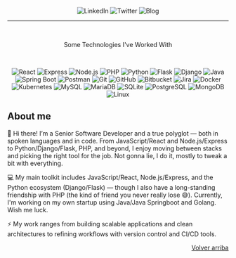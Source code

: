 <a name="readme-top"></a>
<!--
*** Thanks for checking out the Best-README-Template.
-->

<!-- Main profile page -->
<!--

<p align="center">
  <img src="" width="150" height="150" alt="Luis Díaz" style="border-radius: 50%; border: 2px solid blue;">
</p>
-->

<!-- Contact shields -->
<p align="center">
  <img src="https://img.shields.io/badge/LinkedIn-Conectar-blue?style=for-the-badge&logo=linkedin&logoColor=white" alt="LinkedIn">
  <img src="https://img.shields.io/badge/Twitter-Follow-blue?style=for-the-badge&logo=twitter&logoColor=white" alt="Twitter">
  <img src="https://img.shields.io/badge/Blog-Visitar-brightgreen?style=for-the-badge" alt="Blog">
</p>

<hr>

<br><p align="center">Some Technologies I've Worked With</p></br>

<p align="center">
  <img src="https://img.shields.io/badge/React-61DAFB?style=for-the-badge&logo=react&logoColor=black" alt="React">
  <img src="https://img.shields.io/badge/Express-000000?style=for-the-badge&logo=express&logoColor=white" alt="Express">
  <img src="https://img.shields.io/badge/Node.js-339933?style=for-the-badge&logo=node.js&logoColor=white" alt="Node.js">
  
  <img src="https://img.shields.io/badge/PHP-777BB4?style=for-the-badge&logo=php&logoColor=white" alt="PHP">
  
  <img src="https://img.shields.io/badge/Python-3776AB?style=for-the-badge&logo=python&logoColor=white" alt="Python">
  <img src="https://img.shields.io/badge/Flask-000000?style=for-the-badge&logo=flask&logoColor=white" alt="Flask">
  <img src="https://img.shields.io/badge/Django-092E20?style=for-the-badge&logo=django&logoColor=white" alt="Django">
  
  <img src="https://img.shields.io/badge/Java-007396?style=for-the-badge&logo=java&logoColor=white" alt="Java">
  <img src="https://img.shields.io/badge/Spring%20Boot-6DB33F?style=for-the-badge&logo=springboot&logoColor=white" alt="Spring Boot">
  
  <img src="https://img.shields.io/badge/Postman-FF6C37?style=for-the-badge&logo=postman&logoColor=white" alt="Postman">
  
  <img src="https://img.shields.io/badge/Git-F05032?style=for-the-badge&logo=git&logoColor=white" alt="Git">
  <img src="https://img.shields.io/badge/GitHub-181717?style=for-the-badge&logo=github&logoColor=white" alt="GitHub">
  <img src="https://img.shields.io/badge/Bitbucket-0052CC?style=for-the-badge&logo=bitbucket&logoColor=white" alt="Bitbucket">
  <img src="https://img.shields.io/badge/Jira-0052CC?style=for-the-badge&logo=jira&logoColor=white" alt="Jira">
  
  <img src="https://img.shields.io/badge/Docker-2496ED?style=for-the-badge&logo=docker&logoColor=white" alt="Docker">
  <img src="https://img.shields.io/badge/Kubernetes-326CE5?style=for-the-badge&logo=kubernetes&logoColor=white" alt="Kubernetes">
  
  <img src="https://img.shields.io/badge/MySQL-4479A1?style=for-the-badge&logo=mysql&logoColor=white" alt="MySQL">
  <img src="https://img.shields.io/badge/MariaDB-003545?style=for-the-badge&logo=mariadb&logoColor=white" alt="MariaDB">
  <img src="https://img.shields.io/badge/SQLite-003B57?style=for-the-badge&logo=sqlite&logoColor=white" alt="SQLite">
  <img src="https://img.shields.io/badge/PostgreSQL-4169E1?style=for-the-badge&logo=postgresql&logoColor=white" alt="PostgreSQL">
  <img src="https://img.shields.io/badge/MongoDB-47A248?style=for-the-badge&logo=mongodb&logoColor=white" alt="MongoDB">
  
  <img src="https://img.shields.io/badge/Linux-FCC624?style=for-the-badge&logo=linux&logoColor=black" alt="Linux">
</p>

## About me
👋 Hi there! I’m a Senior Software Developer and a true polyglot — both in spoken languages and in code. From JavaScript/React and Node.js/Express to Python/Django/Flask, PHP, and beyond, I enjoy moving between stacks and picking the right tool for the job. Not gonna lie, I do it, mostly to tweak a bit with everything.

💻 My main toolkit includes JavaScript/React, Node.js/Express, and the Python ecosystem (Django/Flask) — though I also have a long-standing friendship with PHP (the kind of friend you never really lose 😅). Currently, I'm working on my own startup using Java/Java Springboot and Golang. Wish me luck.

⚡ My work ranges from building scalable applications and clean architectures to refining workflows with version control and CI/CD tools.

<p align="right"><a href="#readme-top">Volver arriba</a></p>
